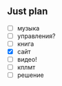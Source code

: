 ## Just plan
- [ ] музыка
- [ ] управления?
- [ ] книга
- [x] сайт
- [ ] видео!
- [ ] кплмт
- [ ] решение

